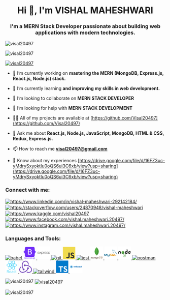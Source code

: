 <h1 align="center">Hi 👋, I'm VISHAL MAHESHWARI</h1>
<h3 align="center">I'm a MERN Stack Developer passionate about building web applications with modern technologies.</h3>
<img scr="https://github.com/Visal20497/Visal20497/assets/147162171/e1d85871-4a61-494d-a3f5-14916ce1030d" alt='visal20497'/>


<p align="left"> <img src="https://komarev.com/ghpvc/?username=visal20497&label=Profile%20views&color=0e75b6&style=flat" alt="visal20497" /> </p>

<p align="left"> <a href="https://github.com/ryo-ma/github-profile-trophy"><img src="https://github-profile-trophy.vercel.app/?username=visal20497" alt="visal20497" /></a> </p>

- 🔭 I’m currently working on **mastering the MERN (MongoDB, Express.js, React.js, Node.js) stack.**

- 🌱 I’m currently learning **and improving my skills in web development.**

- 👯 I’m looking to collaborate on **MERN STACK DEVELOPER**

- 🤝 I’m looking for help with **MERN STACK DEVELOPMENT**

- 👨‍💻 All of my projects are available at [https://github.com/Visal20497](https://github.com/Visal20497)

- 💬 Ask me about **React.js, Node.js, JavaScript, MongoDB, HTML & CSS, Redux, Express.js.**

- 📫 How to reach me **visal20497@gmail.com**

- 📄 Know about my experiences [https://drive.google.com/file/d/16FZ3uc-yMdrySxyoktIu0oQS6ui3C6xb/view?usp=sharing](https://drive.google.com/file/d/16FZ3uc-yMdrySxyoktIu0oQS6ui3C6xb/view?usp=sharing)

<h3 align="left">Connect with me:</h3>
<p align="left">
<a href="https://linkedin.com/in/https://www.linkedin.com/in/vishal-maheshwari-292142184/" target="blank"><img align="center" src="https://raw.githubusercontent.com/rahuldkjain/github-profile-readme-generator/master/src/images/icons/Social/linked-in-alt.svg" alt="https://www.linkedin.com/in/vishal-maheshwari-292142184/" height="30" width="40" /></a>
<a href="https://stackoverflow.com/users/https://stackoverflow.com/users/24870948/vishal-maheshwari" target="blank"><img align="center" src="https://raw.githubusercontent.com/rahuldkjain/github-profile-readme-generator/master/src/images/icons/Social/stack-overflow.svg" alt="https://stackoverflow.com/users/24870948/vishal-maheshwari" height="30" width="40" /></a>
<a href="https://kaggle.com/https://www.kaggle.com/vishal20497" target="blank"><img align="center" src="https://raw.githubusercontent.com/rahuldkjain/github-profile-readme-generator/master/src/images/icons/Social/kaggle.svg" alt="https://www.kaggle.com/vishal20497" height="30" width="40" /></a>
<a href="https://fb.com/https://www.facebook.com/vishal.maheshwari.20497/" target="blank"><img align="center" src="https://raw.githubusercontent.com/rahuldkjain/github-profile-readme-generator/master/src/images/icons/Social/facebook.svg" alt="https://www.facebook.com/vishal.maheshwari.20497/" height="30" width="40" /></a>
<a href="https://instagram.com/https://www.instagram.com/vishal.maheshwari.20497/" target="blank"><img align="center" src="https://raw.githubusercontent.com/rahuldkjain/github-profile-readme-generator/master/src/images/icons/Social/instagram.svg" alt="https://www.instagram.com/vishal.maheshwari.20497/" height="30" width="40" /></a>
</p>

<h3 align="left">Languages and Tools:</h3>
<p align="left"> <a href="https://babeljs.io/" target="_blank" rel="noreferrer"> <img src="https://www.vectorlogo.zone/logos/babeljs/babeljs-icon.svg" alt="babel" width="40" height="40"/> </a> <a href="https://getbootstrap.com" target="_blank" rel="noreferrer"> <img src="https://raw.githubusercontent.com/devicons/devicon/master/icons/bootstrap/bootstrap-plain-wordmark.svg" alt="bootstrap" width="40" height="40"/> </a> <a href="https://expressjs.com" target="_blank" rel="noreferrer"> <img src="https://raw.githubusercontent.com/devicons/devicon/master/icons/express/express-original-wordmark.svg" alt="express" width="40" height="40"/> </a> <a href="https://git-scm.com/" target="_blank" rel="noreferrer"> <img src="https://www.vectorlogo.zone/logos/git-scm/git-scm-icon.svg" alt="git" width="40" height="40"/> </a> <a href="https://developer.mozilla.org/en-US/docs/Web/JavaScript" target="_blank" rel="noreferrer"> <img src="https://raw.githubusercontent.com/devicons/devicon/master/icons/javascript/javascript-original.svg" alt="javascript" width="40" height="40"/> </a> <a href="https://jestjs.io" target="_blank" rel="noreferrer"> <img src="https://www.vectorlogo.zone/logos/jestjsio/jestjsio-icon.svg" alt="jest" width="40" height="40"/> </a> <a href="https://www.mongodb.com/" target="_blank" rel="noreferrer"> <img src="https://raw.githubusercontent.com/devicons/devicon/master/icons/mongodb/mongodb-original-wordmark.svg" alt="mongodb" width="40" height="40"/> </a> <a href="https://www.mysql.com/" target="_blank" rel="noreferrer"> <img src="https://raw.githubusercontent.com/devicons/devicon/master/icons/mysql/mysql-original-wordmark.svg" alt="mysql" width="40" height="40"/> </a> <a href="https://nodejs.org" target="_blank" rel="noreferrer"> <img src="https://raw.githubusercontent.com/devicons/devicon/master/icons/nodejs/nodejs-original-wordmark.svg" alt="nodejs" width="40" height="40"/> </a> <a href="https://postman.com" target="_blank" rel="noreferrer"> <img src="https://www.vectorlogo.zone/logos/getpostman/getpostman-icon.svg" alt="postman" width="40" height="40"/> </a> <a href="https://reactjs.org/" target="_blank" rel="noreferrer"> <img src="https://raw.githubusercontent.com/devicons/devicon/master/icons/react/react-original-wordmark.svg" alt="react" width="40" height="40"/> </a> <a href="https://redux.js.org" target="_blank" rel="noreferrer"> <img src="https://raw.githubusercontent.com/devicons/devicon/master/icons/redux/redux-original.svg" alt="redux" width="40" height="40"/> </a> <a href="https://tailwindcss.com/" target="_blank" rel="noreferrer"> <img src="https://www.vectorlogo.zone/logos/tailwindcss/tailwindcss-icon.svg" alt="tailwind" width="40" height="40"/> </a> <a href="https://www.typescriptlang.org/" target="_blank" rel="noreferrer"> <img src="https://raw.githubusercontent.com/devicons/devicon/master/icons/typescript/typescript-original.svg" alt="typescript" width="40" height="40"/> </a> <a href="https://webpack.js.org" target="_blank" rel="noreferrer"> <img src="https://raw.githubusercontent.com/devicons/devicon/d00d0969292a6569d45b06d3f350f463a0107b0d/icons/webpack/webpack-original-wordmark.svg" alt="webpack" width="40" height="40"/> </a> </p>

<p><img align="left" src="https://github-readme-stats.vercel.app/api/top-langs?username=visal20497&show_icons=true&locale=en&layout=compact" alt="visal20497" /></p>

<p>&nbsp;<img align="center" src="https://github-readme-stats.vercel.app/api?username=visal20497&show_icons=true&locale=en" alt="visal20497" /></p>

<p><img align="center" src="https://github-readme-streak-stats.herokuapp.com/?user=visal20497&" alt="visal20497" /></p>
